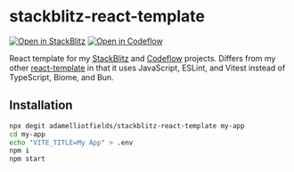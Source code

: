 # stackblitz-react-template

[![Open in StackBlitz](https://developer.stackblitz.com/img/open_in_stackblitz.svg)](https://stackblitz.com/github/adamelliotfields/stackblitz-react-template?file=readme.md)
[![Open in Codeflow](https://developer.stackblitz.com/img/open_in_codeflow.svg)](https://stackblitz.com/~/github.com/adamelliotfields/stackblitz-react-template?file=readme.md&view=editor)

React template for my [StackBlitz](https://stackblitz.com) and [Codeflow](https://developer.stackblitz.com/codeflow/what-is-codeflow) projects. Differs from my other [react-template](https://github.com/adamelliotfields/react-template) in that it uses JavaScript, ESLint, and Vitest instead of TypeScript, Biome, and Bun.

## Installation

```bash
npx degit adamelliotfields/stackblitz-react-template my-app
cd my-app
echo "VITE_TITLE=My App" > .env
npm i
npm start
```
